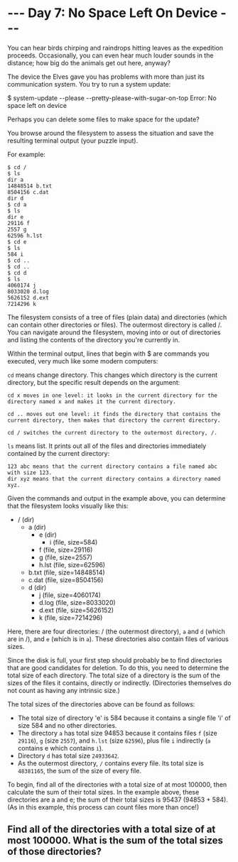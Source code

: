 # --- Day 7: No Space Left On Device ---

You can hear birds chirping and raindrops hitting leaves as the expedition
proceeds. Occasionally, you can even hear much louder sounds in the distance;
how big do the animals get out here, anyway?

The device the Elves gave you has problems with more than just its
communication system. You try to run a system update:

$ system-update --please --pretty-please-with-sugar-on-top
Error: No space left on device

Perhaps you can delete some files to make space for the update?

You browse around the filesystem to assess the situation and save the resulting
terminal output (your puzzle input).

For example:
```
$ cd /
$ ls
dir a
14848514 b.txt
8504156 c.dat
dir d
$ cd a
$ ls
dir e
29116 f
2557 g
62596 h.lst
$ cd e
$ ls
584 i
$ cd ..
$ cd ..
$ cd d
$ ls
4060174 j
8033020 d.log
5626152 d.ext
7214296 k
```

The filesystem consists of a tree of files (plain data) and directories (which
can contain other directories or files). The outermost directory is called /.
You can navigate around the filesystem, moving into or out of directories and
listing the contents of the directory you're currently in.

Within the terminal output, lines that begin with $ are commands you executed,
very much like some modern computers:

`cd` means change directory. This changes which directory is the current
directory, but the specific result depends on the argument:

    cd x moves in one level: it looks in the current directory for the
    directory named x and makes it the current directory.

    cd .. moves out one level: it finds the directory that contains the
    current directory, then makes that directory the current directory.

    cd / switches the current directory to the outermost directory, /.

`ls` means list. It prints out all of the files and directories immediately
contained by the current directory:

    123 abc means that the current directory contains a file named abc with size 123.
    dir xyz means that the current directory contains a directory named xyz.

Given the commands and output in the example above, you can determine that the
filesystem looks visually like this:

- / (dir)
  - a (dir)
    - e (dir)
      - i (file, size=584)
    - f (file, size=29116)
    - g (file, size=2557)
    - h.lst (file, size=62596)
  - b.txt (file, size=14848514)
  - c.dat (file, size=8504156)
  - d (dir)
    - j (file, size=4060174)
    - d.log (file, size=8033020)
    - d.ext (file, size=5626152)
    - k (file, size=7214296)

Here, there are four directories: / (the outermost directory), `a` and `d` (which
are in /), and `e` (which is in `a`). These directories also contain files of
various sizes.

Since the disk is full, your first step should probably be to find directories
that are good candidates for deletion. To do this, you need to determine the
total size of each directory. The total size of a directory is the sum of the
sizes of the files it contains, directly or indirectly. (Directories themselves
do not count as having any intrinsic size.)

The total sizes of the directories above can be found as follows:

- The total size of directory 'e' is 584 because it contains a single file 'i'
  of size 584 and no other directories.
- The directory `a` has total size 94853 because it contains files `f` (size
  `29116`), `g` (size `2557`), and `h.lst` (size `62596`), plus file `i`
  indirectly (`a` contains e which contains `i`).
- Directory `d` has total size `24933642`.
- As the outermost directory, `/` contains every file. Its total size is
  `48381165`, the sum of the size of every file.

To begin, find all of the directories with a total size of at most 100000, then
calculate the sum of their total sizes. In the example above, these directories
are a and e; the sum of their total sizes is 95437 (94853 + 584). (As in this
example, this process can count files more than once!)

## Find all of the directories with a total size of at most 100000. What is the sum of the total sizes of those directories?
 
